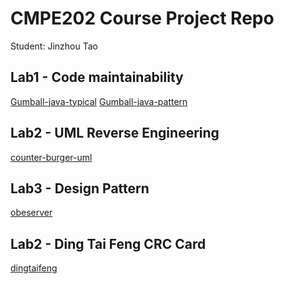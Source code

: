 # CMPE202 Course Project Repo

Student: Jinzhou Tao

## Lab1 - Code maintainability

[Gumball-java-typical]()
[Gumball-java-pattern]()


## Lab2 - UML Reverse Engineering

[counter-burger-uml]()

## Lab3 - Design Pattern

[obeserver]()

## Lab2 - Ding Tai Feng CRC Card

[dingtaifeng]()